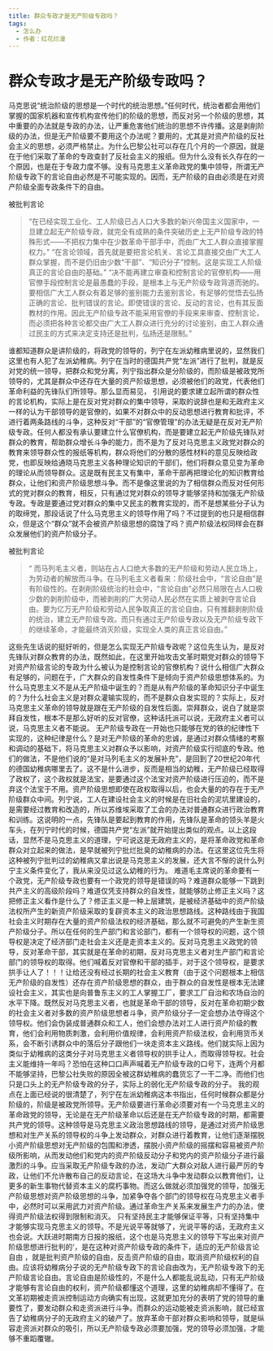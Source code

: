 ```yaml
---
title: 群众专政才是无产阶级专政吗？
tags:
  - 怎么办
  - 作者：红花烂漫
---
```


# 群众专政才是无产阶级专政吗？

马克思说“统治阶级的思想是一个时代的统治思想。”任何时代，统治者都会用他们掌握的国家机器和宣传机构宣传他们的阶级的思想，而反对另一个阶级的思想，其中重要的办法就是专政的办法，让严重危害他们统治的思想不许传播。这是剥削阶级的办法，但是无产阶级要不要用这个办法呢？要用的，尤其是对资产阶级的反社会主义的思想，必须严格禁止。为什么巴黎公社可以存在几个月的一个原因，就是在于他们采取了革命的专政查封了反社会主义的报纸。但为什么没有长久存在的一个原因，也是在于专政力度不够。没有马克思主义革命政党的集中领导，所谓无产阶级专政下的言论自由必然是不可能实现的。因而，无产阶级的自由必须是在对资产阶级全面专政条件下的自由。

被批判言论
> “在已经实现工业化、工人阶级已占人口大多数的新兴帝国主义国家中，一旦建立起无产阶级专政，就完全有成熟的条件突破历史上无产阶级专政的特殊形式——不把权力集中在少数革命干部手中，而由广大工人群众直接掌握权力。”
“在言论领域，首先就是要把言论机关、言论工具直接交由广大工人群众掌握，而不是仍旧由少数“干部”、“知识分子”控制。这是实现工人阶级真正的言论自由的基础。”
“决不能再建立审查和控制言论的官僚机构——用官僚手段控制言论是最愚蠢的手段，是根本上与无产阶级专政背道而驰的。要相信广大工人群众有着足够的鉴别能力去鉴别言论，有足够的觉悟去弘扬正确的言论、批判错误的言论。即使错误的言论、反动的言论，也有其反面教材的作用。因此无产阶级专政不能采用官僚的手段来来审查、控制言论，而必须把各种言论都交由广大工人群众进行充分的讨论鉴别，由工人群众通过民主的方式来决定支持还是批判，弘扬还是限制。”

谁都知道群众是讲阶级的，将政党的领导的，列宁在左派幼稚病里说的，显然我们这里也有人犯了左派幼稚病。列宁在当时的德国共产党“左派”进行了批判，就是反对党的统一领导，把群众和党分离，列宁指出群众是分阶级的，而阶级是被政党所领导的，尤其是群众中还存在大量的资产阶级思想，必须被他们的政党，代表他们革命利益的先锋队们所领导。那么显而易见， 引用说的要求建立起所谓的群众性的言论机构，实际上是在反对党对群众的集中领导，采取的说辞也是和无政府主义一样的认为干部领导的是官僚的，如果不对群众中的反动思想进行教育和批评，不进行着两条路线的斗争，这种反对“干部”的“官僚管理”的办法无疑是在反对无产阶级专政。任何人都没有承认要建立什么官僚机构，而是要建立起无产阶级先锋队对群众的教育，帮助群众增长斗争的能力，而不是为了反对马克思主义政党对群众的教育来领导群众性的报纸等机构，群众将他们的分散的感性材料的意见反映给政党，也即反映给通晓马克思主义各种理论知识的干部们，他们将群众意见变为革命的理论从而领导群众。这是既有民主又有集中，革命干部再把理论化的知识教育给群众，让他们和资产阶级思想斗争。而不是像这里说的为了相信群众而反对任何形式的党对群众的教育，相反，只有通过党对群众的领导才能够坚持和加强无产阶级专政。专政是要通过党对群众的集中又民主的教育实现的，而不是想某些分子认为的取缔党，那段话说了什么马克思主义的领导作用了吗？不过提到的也只是相信群众，但是这个“群众”就不会被资产阶级思想的腐蚀了吗？资产阶级法权同样会在群众发展他们的资产阶级分子。

被批判言论
> “ 而马列毛主义者，则站在占人口绝大多数的无产阶级和劳动人民立场上，为劳动者的解放而斗争。在马列毛主义者看来：阶级社会中，“言论自由”是有阶级性的。在剥削阶级统治的社会中，“言论自由”必然只局限在占人口极少数的剥削阶级中，而被剥削的广大劳动人民必然在实质上被剥夺言论自由。要为亿万无产阶级和劳动人民争取真正的言论自由，只有推翻剥削阶级的统治，建立无产阶级专政。而只有通过无产阶级专政以及无产阶级专政下的继续革命，才能最终消灭阶级，实现全人类的真正言论自由。”

这些先生话说的挺好听的，但是怎么实现无产阶级专政呢？这位先生认为，是反对先锋队对群众教育的办法，既然如此，在这里开始攻击文革时期党对群众的领导下对资产阶级言论的专政为什么被认为是控制言论的官僚机构？说什么相信广大群众有足够的，问题在于，广大群众的自发性条件下是倾向于资产阶级思想体系的。为什么马克思主义不是从无产阶级中诞生的？而是从有产阶级的革命知识分子中诞生的？为什么社会主义是对群众灌输实现的，而不是群众自发实现的？实际上，反对马克思主义革命的领导就是跟在无产阶级的自发性后面。崇拜群众，说白了就是崇拜自发性，根本不是那么好听的反对官僚，这种话托派可以说，无政府主义者可以说，马克思主义者不能说。
无产阶级专政在一开始也只能够在党的铁的纪律性下实现的，这种纪律是什么？是对无产阶级的革命的忠诚，是通过对群众情绪的考察和调动的基础下，将马克思主义对群众予以影响，对资产阶级实行彻底的专政。他们的做法，不是他们说的“是对马列毛主义的发展补充”，是回到了20世纪20年代的德国幼稚病哪里去了。这不是什么进步，反而是相当的幼稚，无产阶级已经取得了政权了，这个政权就是法宝，是要通过这个法宝对资产阶级进行压迫的，而不是弃这个法宝于不用。资产阶级思想即使在政权取得以后，也会大量的的存在于无产阶级群众中间。列宁说，工人在建设社会主义的时候是在旧社会的泥坑里建设的，是需要经过教育和改造的，所以苏维埃采取了工会的办法对普通群众进行政治教育和训练。这说明的一点，先锋队是要起到教育的作用，先锋队是革命的领头羊是火车头，在列宁时代的时候，德国共产党“左派”就开始提出类似的观点。以上这段话，显然不是马克思主义的道理，宁可说这是无政府主义的，是将革命政党和革命群众对立起来的做法，是早就被列宁批烂批臭的幼稚病的办法。在这里这位先生将这种被列宁批判过的幼稚病又拿出说是马克思主义的发展，还大言不惭的说什么列宁主义条件变化了，我从来没见过这么幼稚的行为。
难道毛主席说的革命要有一个政党，无产阶级专政也要有一个政党的领导是错误的吗？难道群众能够一下跳到共产主义的高级阶段吗？难道仅凭支持群众的自发性，就能够防止修正主义吗？这把修正主义看作是什么了？修正主义是一种上层建筑，是被经济基础中的资产阶级法权所产生的新资产阶级采取的复辟资本主义的政治思想路线。这种路线由于我国社会主义时期存在大量的资产阶级法权的经济基础，那么就不可避免的产生新生资产阶级分子。所以在任何的生产部门和言论部门，都有一个领导权的问题，这个领导权是决定了经济部门走社会主义还是走资本主义的。反对马克思主义政党的领导，反对革命干部，其实就是在革命的初期，反对马克思主义者对生产部门和言论部门的领导权的取得。他们喊着反对官僚和干部的插手，对于这个领导权，是要求拱手让人了！！！让给还没有经过长期的社会主义教育（由于这个问题根本上相信无产阶级的自发性）还存在资产阶级思想的群众，由于群众的自发性是根本无法建设社会主义，其实也是向普鲁东主义的工人掌握工厂，要求工厂自治和农场自治的水平下降。既然反对马克思主义者，也就是革命干部的领导，反对在革命初期少数的社会主义者对多数的资产阶级思想者斗争，资产阶级分子一定会想办法夺得这个领导权。他们会伪装成普通群众和工人，他们会想办法对工人进行资产阶级的教育，他们会利用物质刺激，会利用价值规律，会利用资产阶级法权，会利用货币关系，会不断引诱群众中的落后分子跟他们一块走资本主义路线。他们就实际上因为类似于幼稚病的这类分子对马克思主义者领导权的拱手让人，而取得领导权。社会主义能维持一年吗？恐怕在这种口口声声喊着无产阶级专政的口号下，连两个月都不能够坚持，巴黎公社失败的原因全被这群幼稚病的蠢货忘了一干二净。而他们也只是口头上的无产阶级专政的分子，实际上的弱化无产阶级专政的分子。
我的观点在上面已经说的很清楚了，列宁在左派幼稚病这本书指出，任何时候群众都是分阶级的，阶级是被政党所领导。无产阶级要进行革命必须要对有一个马克思主义的革命政党的领导，无论是在无产阶级革命以后还是在无产阶级专政的时期，都需要共产党的领导。这种领导是马克思主义政治思想路线的领导，是通过对资产阶级思想和对生产关系的领导权的斗争上发动群众，对群众进行着教育，让他们逐渐摆脱小资产阶级思想对无产阶级的包围和渗透，摆脱小资产阶级的摇摆和容易被资产阶级所影响，从而发动他们和党内的资产阶级反动分子和党内的资产阶级分子进行最激烈的斗争。应当采取无产阶级专政的办法，发动广大群众对敌人进行最严厉的专政，让他们不允许散布自己的反动言论，在这场大斗争中发动群众以教育他们，让更多的新生事物代替资本主义的腐朽事物。而这么做就必须加强党的领导，加强无产阶级思想对资产阶级思想的斗争，加紧争夺各个部门的领导权在马克思主义者手中，必然时可以采用武力对资产阶级。通过革命生产关系来发展生产力的办法，使得资产阶级法权得到限制和消灭。
只有坚持民主才能够保证平等，只有坚持集中才能够实现马克思主义的领导。不是光说平等就够了，光说平等的话，无政府主义也会说。大跃进时期南方日报的报纸，这个也是马克思主义的领导下写出来对资产阶级思想进行批判的‘，是在这种对资产阶级专政的条件下，适应的无产阶级言论自由 ，就是批判资产阶级的自由，反击资产阶级的自由，取消资产阶级权利的自由。应该将幼稚病分子说的无产阶级专政下的言论自由改为，无产阶级专政下的无产阶级言论自由。言论自由是阶级性的，不是什么人都能乱说乱动，只有无产阶级才能够有言论自由的权利，资产阶级都懂这个道理，这里的幼稚病却不懂得了。在文革初期被走资派控制运动方向确实有出现，这就更加充分的表明了党的领导的重要性了，要发动群众和走资派进行斗争。而群众的运动能被走资派影响，就已经宣告了幼稚病分子的无政府主义的破产了。放弃革命干部对群众影响和领导，就是纵容走资派对群众的吸引，所以无产阶级专政必须要加强，党的领导必须加强，才能够不重蹈覆辙。